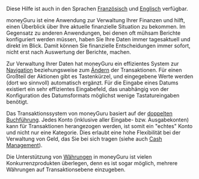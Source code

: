 Diese Hilfe ist auch in den Sprachen [Französisch](http://www.hardcoded.net/moneyguru/help/fr) und [Englisch](http://www.hardcoded.net/moneyguru/help/en) verfügbar.

moneyGuru ist eine Anwendung zur Verwaltung Ihrer Finanzen und hilft, einen Überblick über Ihre aktuelle finanzielle Situation zu bekommen. Im Gegensatz zu anderen Anwendungen, bei denen oft mühsam Berichte konfiguriert werden müssen, haben Sie Ihre Daten immer tagesaktuell und direkt im Blick. Damit können Sie finanzielle Entscheidungen immer sofort, nicht erst nach Auswertung der Berichte, machen.

Zur Verwaltung Ihrer Daten hat moneyGuru ein effizientes System zur [Navigation](basics.htm) beziehungsweise zum [Ändern](edition.htm) der Transaktionen. Für einen Großteil der Aktionen gibt es Tastenkürzel, und eingegebene Werte werden (dort wo sinnvoll) automatisch ergänzt. Für die Eingabe eines Datums existiert ein sehr effizientes Eingabefeld, das unabhängig von der Konfiguration des Datumsformats möglichst wenige Tastatureingaben benötigt.

Das Transaktionssystem von moneyGuru basiert auf der [doppelten Buchführung](http://de.wikipedia.org/wiki/Buchführung). Jedes Konto (inklusive aller Eingabe- bzw. Ausgabekonten) kann für Transaktionen herangezogen werden, ist somit ein "echtes" Konto und nicht nur eine Kategorie. Dies erlaubt eine hohe Flexibilität bei der Verwaltung von Geld, das Sie bei sich tragen (siehe auch [Cash Management](cash.htm)).

Die Unterstützung von [Währungen](currencies.htm) in moneyGuru ist vielen Konkurrenzprodukten überlegen, denn es ist sogar möglich, mehrere Währungen auf Transaktionsebene einzugeben.
